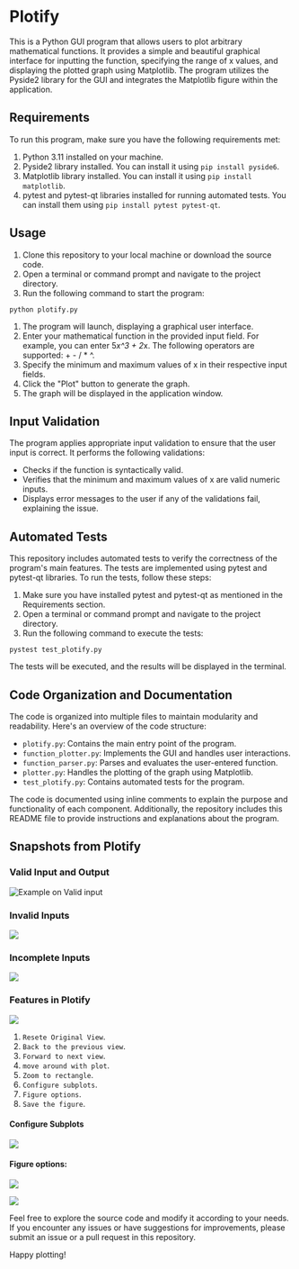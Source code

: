 # Plotify
This is a Python GUI program that allows users to plot arbitrary mathematical functions. It provides a simple and beautiful graphical interface for inputting the function, specifying the range of x values, and displaying the plotted graph using Matplotlib. The program utilizes the Pyside2 library for the GUI and integrates the Matplotlib figure within the application.

## Requirements

To run this program, make sure you have the following requirements met:

1. Python 3.11 installed on your machine.
2. Pyside2 library installed. You can install it using `pip install pyside6`.
3. Matplotlib library installed. You can install it using `pip install matplotlib`.
4. pytest and pytest-qt libraries installed for running automated tests. You can install them using `pip install pytest pytest-qt`.

## Usage

1. Clone this repository to your local machine or download the source code.
2. Open a terminal or command prompt and navigate to the project directory.
3. Run the following command to start the program:

```shell
python plotify.py
```
1. The program will launch, displaying a graphical user interface.
2. Enter your mathematical function in the provided input field. For example, you can enter 5*x^3 + 2*x. The following operators are supported: + - / * ^.
3. Specify the minimum and maximum values of x in their respective input fields.
4. Click the "Plot" button to generate the graph.
5. The graph will be displayed in the application window.
## Input Validation
The program applies appropriate input validation to ensure that the user input is correct. It performs the following validations:

- Checks if the function is syntactically valid.
- Verifies that the minimum and maximum values of x are valid numeric inputs.
- Displays error messages to the user if any of the validations fail, explaining the issue.
## Automated Tests
This repository includes automated tests to verify the correctness of the program's main features. The tests are implemented using pytest and pytest-qt libraries. To run the tests, follow these steps:

1. Make sure you have installed pytest and pytest-qt as mentioned in the Requirements section.
2. Open a terminal or command prompt and navigate to the project directory.
3. Run the following command to execute the tests:
```shell
pystest test_plotify.py
```
The tests will be executed, and the results will be displayed in the terminal.
## Code Organization and Documentation
The code is organized into multiple files to maintain modularity and readability. Here's an overview of the code structure:

- `plotify.py`: Contains the main entry point of the program.
- `function_plotter.py`: Implements the GUI and handles user interactions.
- `function_parser.py`: Parses and evaluates the user-entered function.
- `plotter.py`: Handles the plotting of the graph using Matplotlib.
- `test_plotify.py`: Contains automated tests for the program.

The code is documented using inline comments to explain the purpose and functionality of each component. Additionally, the repository includes this README file to provide instructions and explanations about the program.

## Snapshots from Plotify
### Valid Input and Output 
![Example on Valid input](https://github.com/Ibrahim-Ehab/micro-master-task-answer/blob/main/screenshots/v_input_output.png)

### Invalid Inputs 
![](https://github.com/Ibrahim-Ehab/micro-master-task-answer/blob/main/screenshots/not_valid_input.png)

### Incomplete Inputs
![](https://github.com/Ibrahim-Ehab/micro-master-task-answer/blob/main/screenshots/not_complete_input.png)

### Features in Plotify
![](https://github.com/Ibrahim-Ehab/micro-master-task-answer/blob/main/screenshots/features.png)
1. `Resete Original View`.
2. `Back to the previous view`.
3. `Forward to next view`.
4. `move around with plot`.
5. `Zoom to rectangle`.
6. `Configure subplots`.
8. `Figure options`.
10. `Save the figure`.
    
#### Configure Subplots
![](https://github.com/Ibrahim-Ehab/micro-master-task-answer/blob/main/screenshots/configure_subplot.png)

#### Figure options:
![](https://github.com/Ibrahim-Ehab/micro-master-task-answer/blob/main/screenshots/figure_options_1.png)

![](https://github.com/Ibrahim-Ehab/micro-master-task-answer/blob/main/screenshots/figure_options_2.png)


Feel free to explore the source code and modify it according to your needs. If you encounter any issues or have suggestions for improvements, please submit an issue or a pull request in this repository.

Happy plotting!
